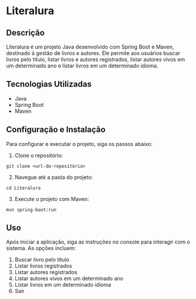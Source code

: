 # Literalura

## Descrição

Literalura é um projeto Java desenvolvido com Spring Boot e Maven, destinado à gestão de livros e autores. Ele permite aos usuários buscar livros pelo título, listar livros e autores registrados, listar autores vivos em um determinado ano e listar livros em um determinado idioma.

## Tecnologias Utilizadas

- Java
- Spring Boot
- Maven

## Configuração e Instalação

Para configurar e executar o projeto, siga os passos abaixo:

1. Clone o repositório:

`git clone <url-do-repositório>`

2. Navegue até a pasta do projeto:

`cd Literalura`

3. Execute o projeto com Maven:

`mvn spring-boot:run`

## Uso

Após iniciar a aplicação, siga as instruções no console para interagir com o sistema. As opções incluem:

1. Buscar livro pelo título
2. Listar livros registrados
3. Listar autores registrados
4. Listar autores vivos em um determinado ano
5. Listar livros em um determinado idioma
0. Sair
